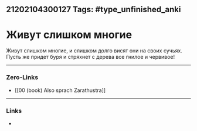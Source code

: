 21202104300127
Tags: #type_unfinished_anki
---
# Живут слишком многие

Живут слишком многие, и слишком долго висят они на своих сучьях. Пусть же придет буря и стряхнет с дерева все гнилое и червивое!

---
### Zero-Links
- [[00 (book) Also sprach Zarathustra]]
---
### Links
-